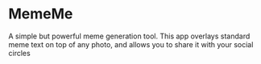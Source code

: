 # MemeMe

A simple but powerful meme generation tool. This app overlays standard meme text on top of any photo, and allows you to share it with your social circles
